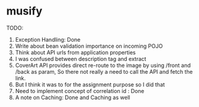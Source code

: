 # musify

TODO:

1. Exception Handling: Done
2. Write about bean validation importance on incoming POJO
3. Think about API urls from application properties
4. I was confused between description tag and extract
5. CoverArt API provides direct re-route to the image by using /front and /back as param, So there not really a need to
   call the API and fetch the link.
6. But I think it was to for the assignment purpose so I did that
7. Need to implement concept of correlation id : Done
8. A note on Caching: Done and Caching as well
